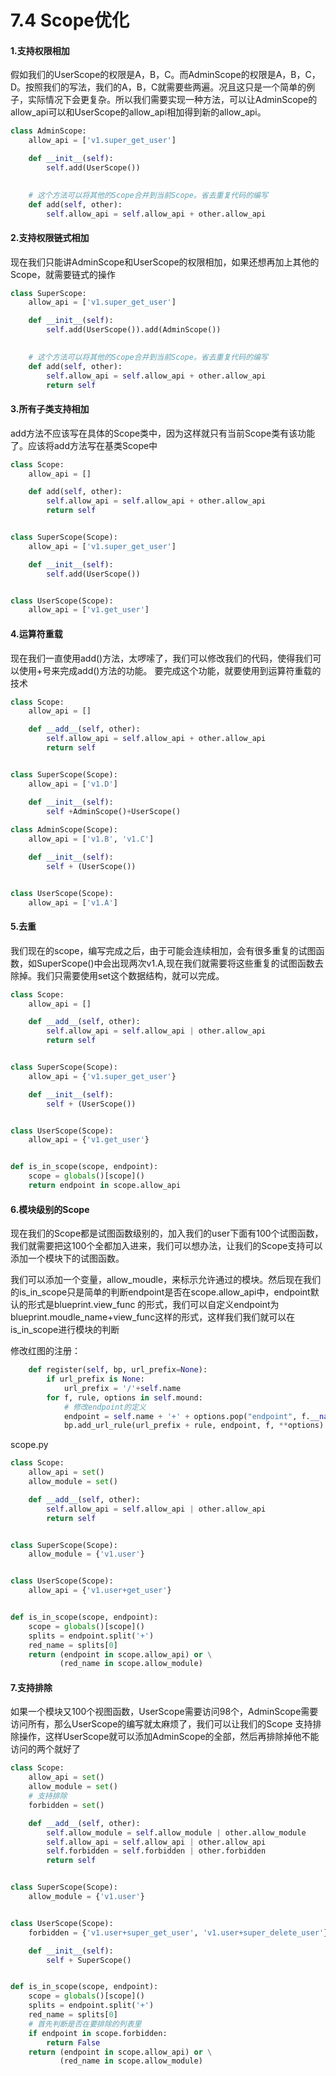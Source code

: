# 7.4 Scope优化

#### 1.支持权限相加

假如我们的UserScope的权限是A，B，C。而AdminScope的权限是A，B，C，D。按照我们的写法，我们的A，B，C就需要些两遍。况且这只是一个简单的例子，实际情况下会更复杂。所以我们需要实现一种方法，可以让AdminScope的allow_api可以和UserScope的allow_api相加得到新的allow_api。

```python
class AdminScope:
    allow_api = ['v1.super_get_user']

    def __init__(self):
        self.add(UserScope())

    
    # 这个方法可以将其他的Scope合并到当前Scope。省去重复代码的编写
    def add(self, other):
        self.allow_api = self.allow_api + other.allow_api
```

#### 2.支持权限链式相加

现在我们只能讲AdminScope和UserScope的权限相加，如果还想再加上其他的Scope，就需要链式的操作
```python
class SuperScope:
    allow_api = ['v1.super_get_user']

    def __init__(self):
        self.add(UserScope()).add(AdminScope())

    
    # 这个方法可以将其他的Scope合并到当前Scope。省去重复代码的编写
    def add(self, other):
        self.allow_api = self.allow_api + other.allow_api
        return self

```

#### 3.所有子类支持相加

add方法不应该写在具体的Scope类中，因为这样就只有当前Scope类有该功能了。应该将add方法写在基类Scope中
```python
class Scope:
    allow_api = []

    def add(self, other):
        self.allow_api = self.allow_api + other.allow_api
        return self


class SuperScope(Scope):
    allow_api = ['v1.super_get_user']

    def __init__(self):
        self.add(UserScope())


class UserScope(Scope):
    allow_api = ['v1.get_user']
```

#### 4.运算符重载

现在我们一直使用add()方法，太啰嗦了，我们可以修改我们的代码，使得我们可以使用+号来完成add()方法的功能。
要完成这个功能，就要使用到运算符重载的技术
```python
class Scope:
    allow_api = []

    def __add__(self, other):
        self.allow_api = self.allow_api + other.allow_api
        return self


class SuperScope(Scope):
    allow_api = ['v1.D']

    def __init__(self):
        self +AdminScope()+UserScope()
        
class AdminScope(Scope):
    allow_api = ['v1.B', 'v1.C']

    def __init__(self):
        self + (UserScope())


class UserScope(Scope):
    allow_api = ['v1.A']
```

#### 5.去重

我们现在的scope，编写完成之后，由于可能会连续相加，会有很多重复的试图函数，如SuperScope()中会出现两次v1.A,现在我们就需要将这些重复的试图函数去除掉。我们只需要使用set这个数据结构，就可以完成。

```python
class Scope:
    allow_api = []

    def __add__(self, other):
        self.allow_api = self.allow_api | other.allow_api
        return self


class SuperScope(Scope):
    allow_api = {'v1.super_get_user'}

    def __init__(self):
        self + (UserScope())


class UserScope(Scope):
    allow_api = {'v1.get_user'}


def is_in_scope(scope, endpoint):
    scope = globals()[scope]()
    return endpoint in scope.allow_api
```

#### 6.模块级别的Scope

现在我们的Scope都是试图函数级别的，加入我们的user下面有100个试图函数，我们就需要把这100个全都加入进来，我们可以想办法，让我们的Scope支持可以添加一个模块下的试图函数。

我们可以添加一个变量，allow_moudle，来标示允许通过的模块。然后现在我们的is_in_scope只是简单的判断endpoint是否在scope.allow_api中，endpoint默认的形式是blueprint.view_func 的形式，我们可以自定义endpoint为blueprint.moudle_name+view_func这样的形式，这样我们我们就可以在is_in_scope进行模块的判断


修改红图的注册：
```python
    def register(self, bp, url_prefix=None):
        if url_prefix is None:
            url_prefix = '/'+self.name
        for f, rule, options in self.mound:
            # 修改endpoint的定义
            endpoint = self.name + '+' + options.pop("endpoint", f.__name__)
            bp.add_url_rule(url_prefix + rule, endpoint, f, **options)
```

scope.py
```python
class Scope:
    allow_api = set()
    allow_module = set()

    def __add__(self, other):
        self.allow_api = self.allow_api | other.allow_api
        return self


class SuperScope(Scope):
    allow_module = {'v1.user'}


class UserScope(Scope):
    allow_api = {'v1.user+get_user'}


def is_in_scope(scope, endpoint):
    scope = globals()[scope]()
    splits = endpoint.split('+')
    red_name = splits[0]
    return (endpoint in scope.allow_api) or \
           (red_name in scope.allow_module)
```

#### 7.支持排除

如果一个模块又100个视图函数，UserScope需要访问98个，AdminScope需要访问所有，那么UserScope的编写就太麻烦了，我们可以让我们的Scope
支持排除操作，这样UserScope就可以添加AdminScope的全部，然后再排除掉他不能访问的两个就好了

```python
class Scope:
    allow_api = set()
    allow_module = set()
    # 支持排除
    forbidden = set()

    def __add__(self, other):
        self.allow_module = self.allow_module | other.allow_module
        self.allow_api = self.allow_api | other.allow_api
        self.forbidden = self.forbidden | other.forbidden
        return self


class SuperScope(Scope):
    allow_module = {'v1.user'}


class UserScope(Scope):
    forbidden = {'v1.user+super_get_user', 'v1.user+super_delete_user'}

    def __init__(self):
        self + SuperScope()


def is_in_scope(scope, endpoint):
    scope = globals()[scope]()
    splits = endpoint.split('+')
    red_name = splits[0]
    # 首先判断是否在要排除的列表里
    if endpoint in scope.forbidden:
        return False
    return (endpoint in scope.allow_api) or \
           (red_name in scope.allow_module)
```